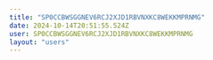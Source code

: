 ```yaml
---
title: "SP0CCBWSGGNEV6RCJ2XJD1RBVNXKC8WEKKMPRNMG"
date: 2024-10-14T20:51:55.524Z
user: SP0CCBWSGGNEV6RCJ2XJD1RBVNXKC8WEKKMPRNMG
layout: "users"
---
```

    